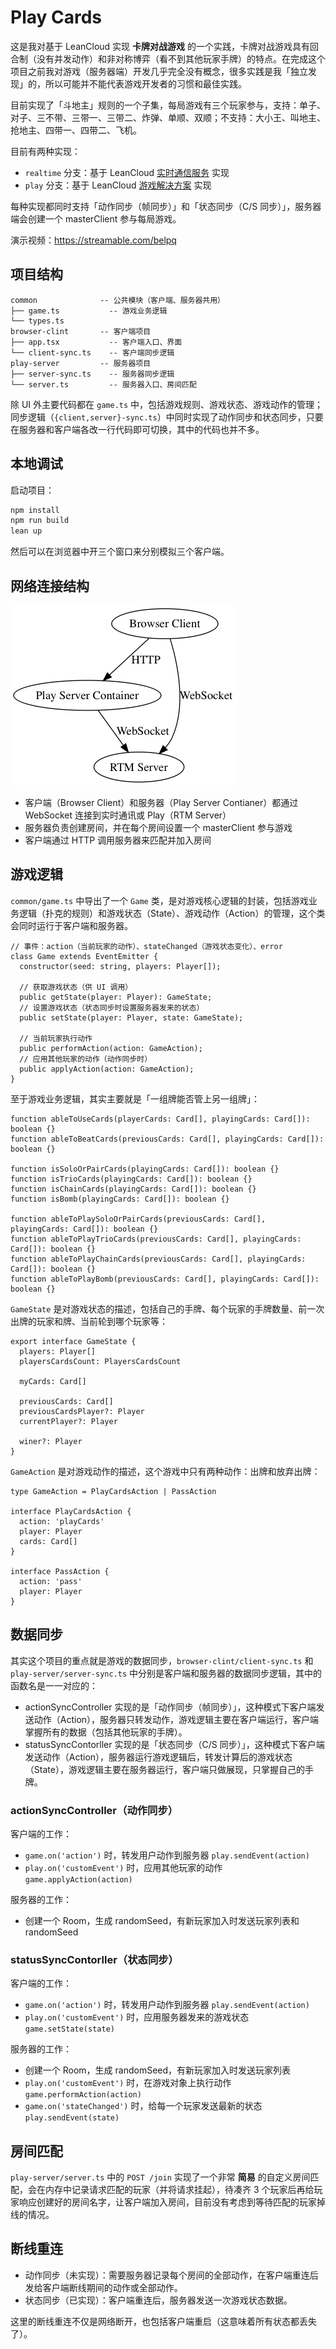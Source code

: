# Play Cards
这是我对基于 LeanCloud 实现 **卡牌对战游戏** 的一个实践，卡牌对战游戏具有回合制（没有并发动作）和非对称博弈（看不到其他玩家手牌）的特点。在完成这个项目之前我对游戏（服务器端）开发几乎完全没有概念，很多实践是我「独立发现」的，所以可能并不能代表游戏开发者的习惯和最佳实践。

目前实现了「斗地主」规则的一个子集，每局游戏有三个玩家参与，支持：单子、对子、三不带、三带一、三带二、炸弹、单顺、双顺；不支持：大小王、叫地主、抢地主、四带一、四带二、飞机。

目前有两种实现：

- `realtime` 分支：基于 LeanCloud [实时通信服务](https://leancloud.cn/docs/realtime_v2.html) 实现
- `play` 分支：基于 LeanCloud [游戏解决方案](https://leancloud.cn/docs/play.html) 实现

每种实现都同时支持「动作同步（帧同步）」和「状态同步（C/S 同步）」，服务器端会创建一个 masterClient 参与每局游戏。

演示视频：<https://streamable.com/belpq>

## 项目结构

```
common              -- 公共模块（客户端、服务器共用）
├── game.ts           -- 游戏业务逻辑
└── types.ts
browser-clint       -- 客户端项目
├── app.tsx           -- 客户端入口、界面
└── client-sync.ts    -- 客户端同步逻辑
play-server         -- 服务器项目
├── server-sync.ts    -- 服务器同步逻辑
└── server.ts         -- 服务器入口、房间匹配
```

除 UI 外主要代码都在 `game.ts` 中，包括游戏规则、游戏状态、游戏动作的管理；同步逻辑（`{client,server}-sync.ts`）中同时实现了动作同步和状态同步，只要在服务器和客户端各改一行代码即可切换，其中的代码也并不多。

## 本地调试

启动项目：

```bash
npm install
npm run build
lean up
```

然后可以在浏览器中开三个窗口来分别模拟三个客户端。

## 网络连接结构

![connections.png](https://github.com/jysperm/play-cards/blob/realtime/docs/connections.png?raw=true)

- 客户端（Browser Client）和服务器（Play Server Contianer）都通过 WebSocket 连接到实时通讯或 Play（RTM Server）
- 服务器负责创建房间，并在每个房间设置一个 masterClient 参与游戏
- 客户端通过 HTTP 调用服务器来匹配并加入房间

## 游戏逻辑

`common/game.ts` 中导出了一个 `Game` 类，是对游戏核心逻辑的封装，包括游戏业务逻辑（扑克的规则）和游戏状态（State）、游戏动作（Action）的管理，这个类会同时运行于客户端和服务器。

```
// 事件：action（当前玩家的动作）、stateChanged（游戏状态变化）、error
class Game extends EventEmitter {
  constructor(seed: string, players: Player[]);

  // 获取游戏状态（供 UI 调用）
  public getState(player: Player): GameState;
  // 设置游戏状态（状态同步时设置服务器发来的状态）
  public setState(player: Player, state: GameState);

  // 当前玩家执行动作
  public performAction(action: GameAction);
  // 应用其他玩家的动作（动作同步时）
  public applyAction(action: GameAction);
}
```

至于游戏业务逻辑，其实主要就是「一组牌能否管上另一组牌」：

```
function ableToUseCards(playerCards: Card[], playingCards: Card[]): boolean {}
function ableToBeatCards(previousCards: Card[], playingCards: Card[]): boolean {}

function isSoloOrPairCards(playingCards: Card[]): boolean {}
function isTrioCards(playingCards: Card[]): boolean {}
function isChainCards(playingCards: Card[]): boolean {}
function isBomb(playingCards: Card[]): boolean {}

function ableToPlaySoloOrPairCards(previousCards: Card[], playingCards: Card[]): boolean {}
function ableToPlayTrioCards(previousCards: Card[], playingCards: Card[]): boolean {}
function ableToPlayChainCards(previousCards: Card[], playingCards: Card[]): boolean {}
function ableToPlayBomb(previousCards: Card[], playingCards: Card[]): boolean {}
```

`GameState` 是对游戏状态的描述，包括自己的手牌、每个玩家的手牌数量、前一次出牌的玩家和牌、当前轮到哪个玩家等：

```
export interface GameState {
  players: Player[]
  playersCardsCount: PlayersCardsCount

  myCards: Card[]

  previousCards: Card[]
  previousCardsPlayer?: Player
  currentPlayer?: Player

  winer?: Player
}
```

`GameAction` 是对游戏动作的描述，这个游戏中只有两种动作：出牌和放弃出牌：

```
type GameAction = PlayCardsAction | PassAction

interface PlayCardsAction {
  action: 'playCards'
  player: Player
  cards: Card[]
}

interface PassAction {
  action: 'pass'
  player: Player
}
```

## 数据同步

其实这个项目的重点就是游戏的数据同步，`browser-clint/client-sync.ts` 和 `play-server/server-sync.ts` 中分别是客户端和服务器的数据同步逻辑，其中的函数名是一一对应的：

- actionSyncController 实现的是「动作同步（帧同步）」，这种模式下客户端发送动作（Action），服务器只转发动作，游戏逻辑主要在客户端运行，客户端掌握所有的数据（包括其他玩家的手牌）。
- statusSyncContorller 实现的是「状态同步（C/S 同步）」，这种模式下客户端发送动作（Action），服务器运行游戏逻辑后，转发计算后的游戏状态（State），游戏逻辑主要在服务器运行，客户端只做展现，只掌握自己的手牌。

### actionSyncController（动作同步）

客户端的工作：

- `game.on('action')` 时，转发用户动作到服务器 `play.sendEvent(action)`
- `play.on('customEvent')` 时，应用其他玩家的动作 `game.applyAction(action)`

服务器的工作：

- 创建一个 Room，生成 randomSeed，有新玩家加入时发送玩家列表和 randomSeed

### statusSyncContorller（状态同步）

客户端的工作：

- `game.on('action')` 时，转发用户动作到服务器 `play.sendEvent(action)`
- `play.on('customEvent')` 时，应用服务器发来的游戏状态 `game.setState(state)`

服务器的工作：

- 创建一个 Room，生成 randomSeed，有新玩家加入时发送玩家列表
- `play.on('customEvent')` 时，在游戏对象上执行动作 `game.performAction(action)`
- `game.on('stateChanged')` 时，给每一个玩家发送最新的状态 `play.sendEvent(state)`

## 房间匹配

`play-server/server.ts` 中的 `POST /join` 实现了一个非常 **简易** 的自定义房间匹配，会在内存中记录请求匹配的玩家（并将请求挂起），待凑齐 3 个玩家后再给玩家响应创建好的房间名字，让客户端加入房间，目前没有考虑到等待匹配的玩家掉线的情况。

## 断线重连

- 动作同步（未实现）：需要服务器记录每个房间的全部动作，在客户端重连后发给客户端断线期间的动作或全部动作。
- 状态同步（已实现）：客户端重连后，服务器发送一次游戏状态数据。

这里的断线重连不仅是网络断开，也包括客户端重启（这意味着所有状态都丢失了）。
